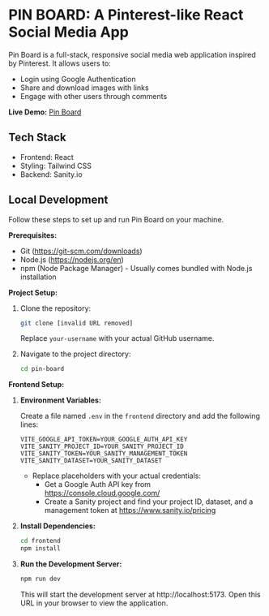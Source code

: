 # PIN BOARD: A Pinterest-like React Social Media App

Pin Board is a full-stack, responsive social media web application inspired by Pinterest. It allows users to:

* Login using Google Authentication
* Share and download images with links
* Engage with other users through comments

**Live Demo:** [Pin Board](https://pinsboard.netlify.app)

## Tech Stack

* Frontend: React
* Styling: Tailwind CSS
* Backend: Sanity.io

## Local Development

Follow these steps to set up and run Pin Board on your machine.

**Prerequisites:**

* Git (https://git-scm.com/downloads)
* Node.js (https://nodejs.org/en)
* npm (Node Package Manager) - Usually comes bundled with Node.js installation

**Project Setup:**

1. Clone the repository:

   ```bash
   git clone [invalid URL removed]
   ```

   Replace `your-username` with your actual GitHub username.
2. Navigate to the project directory:

   ```bash
   cd pin-board
   ```

**Frontend Setup:**

1. **Environment Variables:**

   Create a file named `.env` in the `frontend` directory and add the following lines:

   ```
   VITE_GOOGLE_API_TOKEN=YOUR_GOOGLE_AUTH_API_KEY
   VITE_SANITY_PROJECT_ID=YOUR_SANITY_PROJECT_ID
   VITE_SANITY_TOKEN=YOUR_SANITY_MANAGEMENT_TOKEN
   VITE_SANITY_DATASET=YOUR_SANITY_DATASET
   ```

   * Replace placeholders with your actual credentials:
      * Get a Google Auth API key from https://console.cloud.google.com/
      * Create a Sanity project and find your project ID, dataset, and a management token at https://www.sanity.io/pricing

2. **Install Dependencies:**

   ```bash
   cd frontend
   npm install
   ```

3. **Run the Development Server:**

   ```bash
   npm run dev
   ```

   This will start the development server at http://localhost:5173. Open this URL in your browser to view the application.
